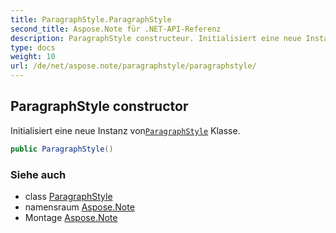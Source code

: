 ```yaml
---
title: ParagraphStyle.ParagraphStyle
second_title: Aspose.Note für .NET-API-Referenz
description: ParagraphStyle constructeur. Initialisiert eine neue Instanz vonParagraphStyle Klasse.
type: docs
weight: 10
url: /de/net/aspose.note/paragraphstyle/paragraphstyle/
---
```

## ParagraphStyle constructor

Initialisiert eine neue Instanz von[`ParagraphStyle`](../) Klasse.

```csharp
public ParagraphStyle()
```

### Siehe auch

* class [ParagraphStyle](../)
* namensraum [Aspose.Note](../../paragraphstyle/)
* Montage [Aspose.Note](../../../)


